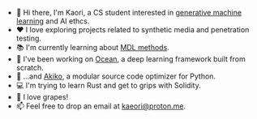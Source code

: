 - 👋 Hi there, I'm Kaori, a CS student interested in [generative machine learning](https://en.wikipedia.org/wiki/Generative_model) and AI ethcs.
- ❤ I love exploring projects related to synthetic media and penetration testing.
- 📚 I'm currently learning about [MDL methods](https://en.wikipedia.org/wiki/Minimum_description_length).
- 🌊 I've been working on [Ocean](https://github.com/kaeori/ocean), a deep learning framework built from scratch.
- 🌺 ...and [Akiko](https://github.com/kaeori/akiko), a modular source code optimizer for Python. 
- 💻 I'm trying to learn Rust and get to grips with Solidity. 
- 🍇 I love grapes!
- 📫 Feel free to drop an email at [kaeori@proton.me](mailto:kaeori@proton.me).
